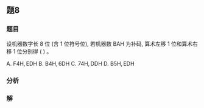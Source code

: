 ## 题8
### 题目
设机器数字长 8 位 (含 1 位符号位), 若机器数 BAH 为补码, 算术左移 1 位和算术右移 1 位分别得 ( ) 。

A. $\mathrm{F}4\mathrm{H},\mathrm{{EDH}}$ B. $\mathrm{B}4\mathrm{H},6\mathrm{{DH}}$ C. ${74}\mathrm{H},\mathrm{{DDH}}$ D. $\mathrm{B}5\mathrm{H},\mathrm{{EDH}}$
### 分析

### 解